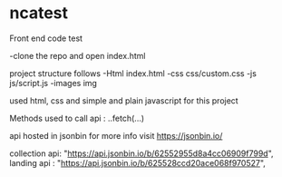 # ncatest
Front end code test 

-clone the repo and open index.html

project structure follows 
	-Html  index.html 
	-css css/custom.css
	-js  js/script.js
	-images img
	
used html, css and simple and plain javascript for this project

Methods used to call api :
..fetch(...)

api hosted in jsonbin for more info visit https://jsonbin.io/
 
 collection api: "https://api.jsonbin.io/b/62552955d8a4cc06909f799d",
 landing api : "https://api.jsonbin.io/b/625528ccd20ace068f970527",